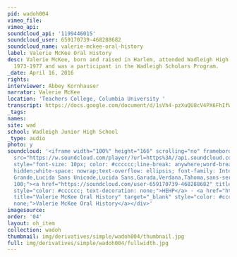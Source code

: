 ```yaml
---
pid: wadoh004
vimeo_file:
vimeo_api:
soundcloud_api: '1199446015'
soundcloud_user: 659170739-468288682
soundcloud_name: valerie-mckee-oral-history
label: Valerie McKee Oral History
desc: Valerie McKee, born and raised in Harlem, attended Wadleigh High School from
  1973-1977 and was a participant in the Wadleigh Scholars Program.
_date: April 16, 2016
rights:
interviewer: Abbey Kornhauser
narrator: Valerie McKee
location: 'Teachers College, Columbia University '
transcript: https://docs.google.com/document/d/1sVh4-pzXuQU8cV4PX6FhIfW6YE9hjrHALfvT809uGSs/edit?usp=sharing
_tags:
names:
site: wad
school: Wadleigh Junior High School
_type: audio
photo: y
soundcloud: '<iframe width="100%" height="166" scrolling="no" frameborder="no" allow="autoplay"
  src="https://w.soundcloud.com/player/?url=https%3A//api.soundcloud.com/tracks/1199446015%3Fsecret_token%3Ds-2eYMeUOmc8S&color=%23090808&auto_play=false&hide_related=true&show_comments=false&show_user=true&show_reposts=false&show_teaser=false"></iframe><div
  style="font-size: 10px; color: #cccccc;line-break: anywhere;word-break: normal;overflow:
  hidden;white-space: nowrap;text-overflow: ellipsis; font-family: Interstate,Lucida
  Grande,Lucida Sans Unicode,Lucida Sans,Garuda,Verdana,Tahoma,sans-serif;font-weight:
  100;"><a href="https://soundcloud.com/user-659170739-468288682" title="HEHP" target="_blank"
  style="color: #cccccc; text-decoration: none;">HEHP</a> · <a href="https://soundcloud.com/user-659170739-468288682/valerie-mckee-oral-history/s-2eYMeUOmc8S"
  title="Valerie McKee Oral History" target="_blank" style="color: #cccccc; text-decoration:
  none;">Valerie McKee Oral History</a></div>'
imagesource:
order: '04'
layout: oh_item
collection: wadoh
thumbnail: img/derivatives/simple/wadoh004/thumbnail.jpg
full: img/derivatives/simple/wadoh004/fullwidth.jpg
---
```

